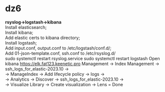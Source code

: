 # dz6
<b>rsyslog->logstash->kibana</b><br>
Install elasticsearch;<br>
Install kibana;<br>
Add elastic certs to kibana directory;<br>
Install logstash;<br>
Add input.conf, output.conf to /etc/logstash/conf.d/;<br>
Add 01-json-template.conf, ssh.conf to /etc/rsyslog.d/<br>
sudo systemctl restart rsyslog.service
sudo systemctl restart logstash
Open kibana https://elk.fat123.keenetic.pro
Management -> Index Management -> ssh_logs_for_elastic-2023.10 -> <br>
-> ManageIndex -> Add lifecycle policy -> logs -> <br>
-> Analytics -> Discover -> ssh_logs_for_elastic-2023.10 -> <br>
-> Visualize Library -> Create visualization -> Lens = Done
